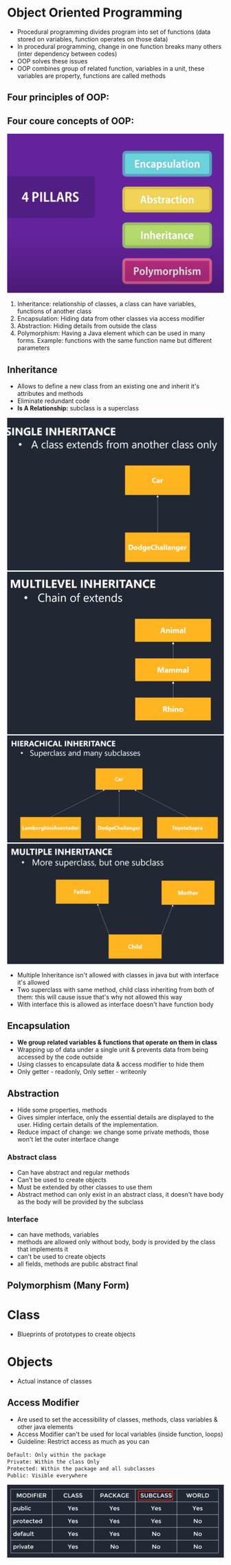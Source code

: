 # Object Oriented Programming
- Procedural programming divides program into set of functions (data stored on variables, function operates on those data)
- In procedural programming, change in one function breaks many others (inter dependency between codes)
- OOP solves these issues
- OOP combines group of related function, variables in a unit, these variables are property, functions are called methods 
 
## Four principles of OOP: 
## Four coure concepts of OOP:
<img src="img/25.png">

1. Inheritance: relationship of classes, a class can have variables, functions of another class
2. Encapsulation: Hiding data from other classes via access modifier
3. Abstraction: Hiding details from outside the class
4. Polymorphism: Having a Java element which can be used in many forms. Example: functions with the same function name but different parameters

## Inheritance
- Allows to define a new class from an existing one and inherit it's attributes and methods
- Eliminate redundant code
- **Is A Relationship:** subclass is a superclass

<img src="img/21.png">

<img src="img/22.png">

<img src="img/23.png">

<img src="img/24.png">

- Multiple Inheritance isn't allowed with classes in java but with interface it's allowed
- Two superclass with same method, child class inheriting from both of them: this will cause issue that's why not allowed this way
- With interface this is allowed as interface doesn't have function body

## Encapsulation
- **We group related variables & functions that operate on them in class** 
- Wrapping up of data under a single unit & prevents data from being accessed by the code outside
- Using classes to encapsulate data & access modifier to hide them
- Only getter - readonly, Only setter - writeonly

## Abstraction 
- Hide some properties, methods 
- Gives simpler interface, only the essential details are displayed to the user. Hiding certain details of the implementation.
- Reduce impact of change: we change some private methods, those won't let the outer interface change
### Abstract class
- Can have abstract and regular methods 
- Can't be used to create objects 
- Must be extended by other classes to use them 
- Abstract method can only exist in an abstract class, it doesn't have body as the body will be provided by the subclass
### Interface 
- can have methods, variables 
- methods are allowed only without body, body is provided by the class that implements it 
- can't be used to create objects 
- all fields, methods are public abstract final

## Polymorphism (Many Form)


# Class 
- Blueprints of prototypes to create objects
# Objects 
- Actual instance of classes

## Access Modifier
- Are used to set the accessibility of classes, methods, class variables & other java elements
- Access Modifier can't be used for local variables (inside function, loops)
- Guideline: Restrict access as much as you can
```
Default: Only within the package
Private: Within the class Only
Protected: Within the package and all subclasses
Public: Visible everywhere
```
<img src="img/20.png">

